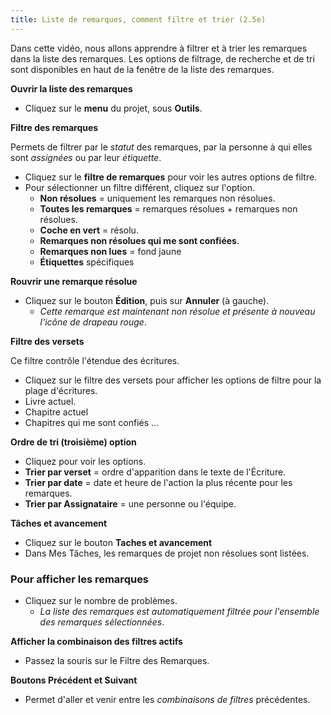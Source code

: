 ```yaml
---
title: Liste de remarques, comment filtre et trier (2.5e)
---
```

Dans cette vidéo, nous allons apprendre à filtrer et à trier les remarques dans la liste des remarques. Les options de filtrage, de recherche et de tri sont disponibles en haut de la fenêtre de la liste des remarques.

**Ouvrir la liste des remarques**

-   Cliquez sur le **menu** du projet, sous **Outils**.

**Filtre des remarques**

Permets de filtrer par le *statut* des remarques, par la personne à qui elles sont *assignées* ou par leur *étiquette*.

-   Cliquez sur le **filtre de remarques** pour voir les autres options de filtre.
-   Pour sélectionner un filtre différent, cliquez sur l'option.
    -  **Non résolues** = uniquement les remarques non résolues.
    -  **Toutes les remarques** = remarques résolues + remarques non résolues.
    -  **Coche en vert** = résolu.
    -  **Remarques non résolues qui me sont confiées**.
    -  **Remarques non lues** = fond jaune
    -  **Étiquettes** spécifiques

**Rouvrir une remarque résolue**

-   Cliquez sur le bouton **Édition**, puis sur **Annuler** (à gauche).
    -  *Cette remarque est maintenant non résolue et présente à nouveau l'icône de drapeau rouge*.

**Filtre des versets**

Ce filtre contrôle l'étendue des écritures.

-   Cliquez sur le filtre des versets pour afficher les options de filtre pour la plage d'écritures.
-   Livre actuel.
-   Chapitre actuel
-   Chapitres qui me sont confiés ...

**Ordre de tri (troisième) option**

-   Cliquez pour voir les options.
-   **Trier par verset** = ordre d'apparition dans le texte de l'Écriture.
-   **Trier par date** = date et heure de l'action la plus récente pour les remarques.
-   **Trier par Assignataire** = une personne ou l'équipe.

**Tâches et avancement**

-   Cliquez sur le bouton **Taches et avancement**
-   Dans Mes Tâches, les remarques de projet non résolues sont listées.

### Pour afficher les remarques

-   Cliquez sur le nombre de problèmes.
    -  *La liste des remarques est automatiquement filtrée pour l'ensemble des remarques sélectionnées*.

**Afficher la combinaison des filtres actifs**

-   Passez la souris sur le Filtre des Remarques.

**Boutons Précédent et Suivant**

-   Permet d'aller et venir entre les *combinaisons de filtres* précédentes.
